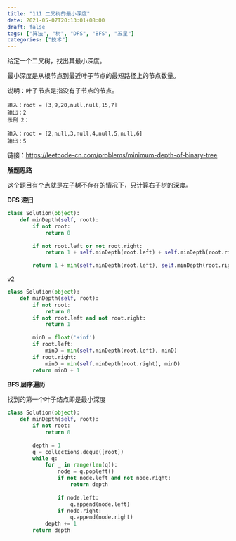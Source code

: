 ```yaml
---
title: "111 二叉树的最小深度"
date: 2021-05-07T20:13:01+08:00
draft: false
tags: ["算法", "树", "DFS", "BFS", "五星"]
categories: ["技术"]
---
```


给定一个二叉树，找出其最小深度。

最小深度是从根节点到最近叶子节点的最短路径上的节点数量。

说明：叶子节点是指没有子节点的节点。
```
输入：root = [3,9,20,null,null,15,7]
输出：2
示例 2：

输入：root = [2,null,3,null,4,null,5,null,6]
输出：5
```

链接：https://leetcode-cn.com/problems/minimum-depth-of-binary-tree

**解题思路**

这个题目有个点就是左子树不存在的情况下，只计算右子树的深度。

**DFS 递归**

```python
class Solution(object):
    def minDepth(self, root):
        if not root:
            return 0
        
        if not root.left or not root.right:
            return 1 + self.minDepth(root.left) + self.minDepth(root.right)
        
        return 1 + min(self.minDepth(root.left), self.minDepth(root.right))     
```

v2 

```python
class Solution(object):
    def minDepth(self, root):
        if not root:
            return 0
        if not root.left and not root.right:
            return 1
        
        minD = float('+inf')
        if root.left:
            minD = min(self.minDepth(root.left), minD)
        if root.right:
            minD = min(self.minDepth(root.right), minD)
        return minD + 1
```

**BFS 层序遍历**

找到的第一个叶子结点即是最小深度

```python
class Solution(object):
    def minDepth(self, root):
        if not root:
            return 0
        
        depth = 1
        q = collections.deque([root])
        while q:
            for _ in range(len(q)):
                node = q.popleft()
                if not node.left and not node.right:
                    return depth
            
                if node.left:
                    q.append(node.left)
                if node.right:
                    q.append(node.right)
            depth += 1
        return depth
```